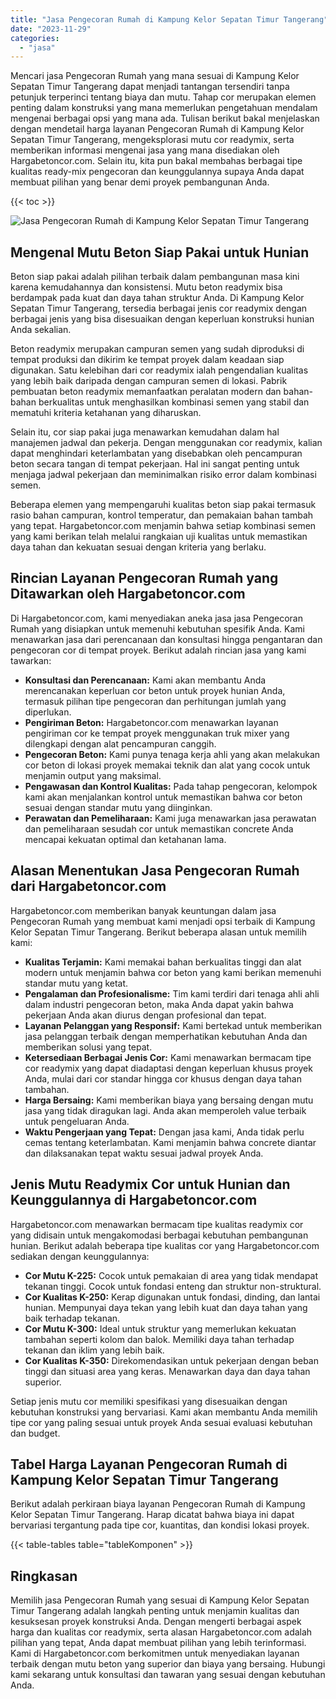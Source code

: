 ```yaml
---
title: "Jasa Pengecoran Rumah di Kampung Kelor Sepatan Timur Tangerang"
date: "2023-11-29"
categories: 
  - "jasa"
---
```



Mencari jasa Pengecoran Rumah yang mana sesuai di Kampung Kelor Sepatan Timur Tangerang dapat menjadi tantangan tersendiri tanpa petunjuk terperinci tentang biaya dan mutu. Tahap cor merupakan elemen penting dalam konstruksi yang mana memerlukan pengetahuan mendalam mengenai berbagai opsi yang mana ada. Tulisan berikut bakal menjelaskan dengan mendetail harga layanan Pengecoran Rumah di Kampung Kelor Sepatan Timur Tangerang, mengeksplorasi mutu cor readymix, serta memberikan informasi mengenai jasa yang mana disediakan oleh Hargabetoncor.com. Selain itu, kita pun bakal membahas berbagai tipe kualitas ready-mix pengecoran dan keunggulannya supaya Anda dapat membuat pilihan yang benar demi proyek pembangunan Anda.

{{< toc >}}

![Jasa Pengecoran Rumah di Kampung Kelor Sepatan Timur Tangerang](https://hargareadymixid.github.io/hbc/readymix-hbc%20(3).png)

## Mengenal Mutu Beton Siap Pakai untuk Hunian

Beton siap pakai adalah pilihan terbaik dalam pembangunan masa kini karena kemudahannya dan konsistensi. Mutu beton readymix bisa berdampak pada kuat dan daya tahan struktur Anda. Di Kampung Kelor Sepatan Timur Tangerang, tersedia berbagai jenis cor readymix dengan berbagai jenis yang bisa disesuaikan dengan keperluan konstruksi hunian Anda sekalian.

Beton readymix merupakan campuran semen yang sudah diproduksi di tempat produksi dan dikirim ke tempat proyek dalam keadaan siap digunakan. Satu kelebihan dari cor readymix ialah pengendalian kualitas yang lebih baik daripada dengan campuran semen di lokasi. Pabrik pembuatan beton readymix memanfaatkan peralatan modern dan bahan-bahan berkualitas untuk menghasilkan kombinasi semen yang stabil dan mematuhi kriteria ketahanan yang diharuskan.

Selain itu, cor siap pakai juga menawarkan kemudahan dalam hal manajemen jadwal dan pekerja. Dengan menggunakan cor readymix, kalian dapat menghindari keterlambatan yang disebabkan oleh pencampuran beton secara tangan di tempat pekerjaan. Hal ini sangat penting untuk menjaga jadwal pekerjaan dan meminimalkan risiko error dalam kombinasi semen.

Beberapa elemen yang mempengaruhi kualitas beton siap pakai termasuk rasio bahan campuran, kontrol temperatur, dan pemakaian bahan tambah yang tepat. Hargabetoncor.com menjamin bahwa setiap kombinasi semen yang kami berikan telah melalui rangkaian uji kualitas untuk memastikan daya tahan dan kekuatan sesuai dengan kriteria yang berlaku.

## Rincian Layanan Pengecoran Rumah yang Ditawarkan oleh Hargabetoncor.com

Di Hargabetoncor.com, kami menyediakan aneka jasa jasa Pengecoran Rumah yang disiapkan untuk memenuhi kebutuhan spesifik Anda. Kami menawarkan jasa dari perencanaan dan konsultasi hingga pengantaran dan pengecoran cor di tempat proyek. Berikut adalah rincian jasa yang kami tawarkan:

- **Konsultasi dan Perencanaan:** Kami akan membantu Anda merencanakan keperluan cor beton untuk proyek hunian Anda, termasuk pilihan tipe pengecoran dan perhitungan jumlah yang diperlukan.
- **Pengiriman Beton:** Hargabetoncor.com menawarkan layanan pengiriman cor ke tempat proyek menggunakan truk mixer yang dilengkapi dengan alat pencampuran canggih.
- **Pengecoran Beton:** Kami punya tenaga kerja ahli yang akan melakukan cor beton di lokasi proyek memakai teknik dan alat yang cocok untuk menjamin output yang maksimal.
- **Pengawasan dan Kontrol Kualitas:** Pada tahap pengecoran, kelompok kami akan menjalankan kontrol untuk memastikan bahwa cor beton sesuai dengan standar mutu yang diinginkan.
- **Perawatan dan Pemeliharaan:** Kami juga menawarkan jasa perawatan dan pemeliharaan sesudah cor untuk memastikan concrete Anda mencapai kekuatan optimal dan ketahanan lama.

## Alasan Menentukan Jasa Pengecoran Rumah dari Hargabetoncor.com

Hargabetoncor.com memberikan banyak keuntungan dalam jasa Pengecoran Rumah yang membuat kami menjadi opsi terbaik di Kampung Kelor Sepatan Timur Tangerang. Berikut beberapa alasan untuk memilih kami:

- **Kualitas Terjamin:** Kami memakai bahan berkualitas tinggi dan alat modern untuk menjamin bahwa cor beton yang kami berikan memenuhi standar mutu yang ketat.
- **Pengalaman dan Profesionalisme:** Tim kami terdiri dari tenaga ahli ahli dalam industri pengecoran beton, maka Anda dapat yakin bahwa pekerjaan Anda akan diurus dengan profesional dan tepat.
- **Layanan Pelanggan yang Responsif:** Kami bertekad untuk memberikan jasa pelanggan terbaik dengan memperhatikan kebutuhan Anda dan memberikan solusi yang tepat.
- **Ketersediaan Berbagai Jenis Cor:** Kami menawarkan bermacam tipe cor readymix yang dapat diadaptasi dengan keperluan khusus proyek Anda, mulai dari cor standar hingga cor khusus dengan daya tahan tambahan.
- **Harga Bersaing:** Kami memberikan biaya yang bersaing dengan mutu jasa yang tidak diragukan lagi. Anda akan memperoleh value terbaik untuk pengeluaran Anda.
- **Waktu Pengerjaan yang Tepat:** Dengan jasa kami, Anda tidak perlu cemas tentang keterlambatan. Kami menjamin bahwa concrete diantar dan dilaksanakan tepat waktu sesuai jadwal proyek Anda.

## Jenis Mutu Readymix Cor untuk Hunian dan Keunggulannya di Hargabetoncor.com

Hargabetoncor.com menawarkan bermacam tipe kualitas readymix cor yang didisain untuk mengakomodasi berbagai kebutuhan pembangunan hunian. Berikut adalah beberapa tipe kualitas cor yang Hargabetoncor.com sediakan dengan keunggulannya:

- **Cor Mutu K-225:** Cocok untuk pemakaian di area yang tidak mendapat tekanan tinggi. Cocok untuk fondasi enteng dan struktur non-struktural.
- **Cor Kualitas K-250:** Kerap digunakan untuk fondasi, dinding, dan lantai hunian. Mempunyai daya tekan yang lebih kuat dan daya tahan yang baik terhadap tekanan.
- **Cor Mutu K-300:** Ideal untuk struktur yang memerlukan kekuatan tambahan seperti kolom dan balok. Memiliki daya tahan terhadap tekanan dan iklim yang lebih baik.
- **Cor Kualitas K-350:** Direkomendasikan untuk pekerjaan dengan beban tinggi dan situasi area yang keras. Menawarkan daya dan daya tahan superior.

Setiap jenis mutu cor memiliki spesifikasi yang disesuaikan dengan kebutuhan konstruksi yang bervariasi. Kami akan membantu Anda memilih tipe cor yang paling sesuai untuk proyek Anda sesuai evaluasi kebutuhan dan budget.

## Tabel Harga Layanan Pengecoran Rumah di Kampung Kelor Sepatan Timur Tangerang

Berikut adalah perkiraan biaya layanan Pengecoran Rumah di Kampung Kelor Sepatan Timur Tangerang. Harap dicatat bahwa biaya ini dapat bervariasi tergantung pada tipe cor, kuantitas, dan kondisi lokasi proyek.

{{< table-tables table="tableKomponen" >}}

## Ringkasan

Memilih jasa Pengecoran Rumah yang sesuai di Kampung Kelor Sepatan Timur Tangerang adalah langkah penting untuk menjamin kualitas dan kesuksesan proyek konstruksi Anda. Dengan mengerti berbagai aspek harga dan kualitas cor readymix, serta alasan Hargabetoncor.com adalah pilihan yang tepat, Anda dapat membuat pilihan yang lebih terinformasi. Kami di Hargabetoncor.com berkomitmen untuk menyediakan layanan terbaik dengan mutu beton yang superior dan biaya yang bersaing. Hubungi kami sekarang untuk konsultasi dan tawaran yang sesuai dengan kebutuhan Anda.
